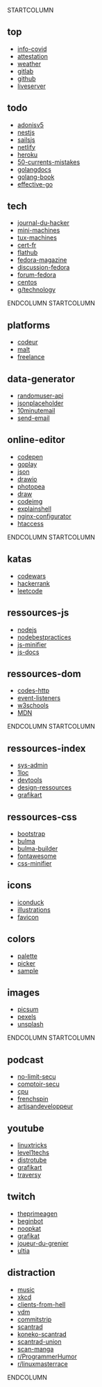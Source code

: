 
STARTCOLUMN

## top

- [info-covid](https://www.gouvernement.fr/info-coronavirus)
- [attestation](https://media.interieur.gouv.fr/deplacement-covid-19/)
- [weather](https://www.meteorama.fr/86000.html?v=heure-par-heure)
- [gitlab](https://gitlab.com/users/franckf/projects)
- [github](https://github.com/franckf-git)
- [liveserver](http://127.0.0.1:5500/)

## todo

* [adonisv5](https://preview.adonisjs.com/guides/http/form-submissions)
* [nestjs](https://docs.nestjs.com/)
* [sailsjs](https://sailsjs.com/get-started)
* [netlify](https://www.netlify.com/)
* [heroku](https://www.heroku.com/)
* [50-currents-mistakes](http://devs.cloudimmunity.com/gotchas-and-common-mistakes-in-go-golang/index.html#string_byte_slice_conv)
* [golangdocs](https://golangdocs.com/maps-in-golang)
* [golang-book](http://www.golang-book.com/books/intro/9)
* [effective-go](https://golang.org/doc/effective_go#interfaces_and_types)

## tech

* [journal-du-hacker](https://www.journalduhacker.net/recent)
* [mini-machines](https://www.minimachines.net)
* [tux-machines](http://www.tuxmachines.org)
* [cert-fr](https://www.cert.ssi.gouv.fr)
* [flathub](https://flathub.org/apps/collection/recently-updated)
* [fedora-magazine](https://fedoramagazine.org)
* [discussion-fedora](https://discussion.fedoraproject.org/)
* [forum-fedora](https://forums.fedoraforum.org/forum.php)
* [centos](https://blog.centos.org)
* [g/technology](https://boards.4channel.org/g/catalog)

ENDCOLUMN
STARTCOLUMN

## platforms

* [codeur](https://www.codeur.com/)
* [malt](https://www.malt.fr/)
* [freelance](https://www.freelance-info.fr/missions.php)

## data-generator

* [randomuser-api](https://www.randomuser.me/documentation#howto)
* [jsonplaceholder](https://jsonplaceholder.typicode.com/)
* [10minutemail](https://10minutemail.com)
* [send-email](https://send-email.org/)

## online-editor

* [codepen](https://codepen.io/pen/)
* [goplay](https://play.golang.org/)
* [json](https://jsoneditoronline.org/)
* [drawio](https://www.draw.io/)
* [photopea](https://www.photopea.com/)
* [draw](https://excalidraw.com/)
* [codeimg](https://codeimg.io/)
* [explainshell](https://explainshell.com/)
* [nginx-configurator](https://www.digitalocean.com/community/tools/nginx)
* [htaccess](https://htaccess.madewithlove.be/)

ENDCOLUMN
STARTCOLUMN

## katas

* [codewars](https://www.codewars.com)
* [hackerrank](https://www.hackerrank.com/)
* [leetcode](https://leetcode.com/)

## ressources-js

* [nodejs](https://nodejs.org/fr/docs/)
* [nodebestpractices](https://github.com/goldbergyoni/nodebestpractices/blob/master/README.md)
* [js-minifier](https://javascript-minifier.com/)
* [js-docs](https://jsdoc.app/index.html#block-tags)

## ressources-dom

* [codes-http](https://fr.wikipedia.org/wiki/Liste_des_codes_HTTP)
* [event-listeners](https://www.w3schools.com/jsref/dom_obj_event.asp)
* [w3schools](https://www.w3schools.com/)
* [MDN](https://developer.mozilla.org/fr/docs/Web)

ENDCOLUMN
STARTCOLUMN

## ressources-index

* [sys-admin](https://github.com/n1trux/awesome-sysadmin/blob/master/README.md)
* [1loc](https://1loc.dev/)
* [devtools](https://devtools.best/)
* [design-ressources](https://github.com/bradtraversy/design-resources-for-developers/blob/master/readme.md)
* [grafikart](https://github.com/Grafikart/Grafikart.fr)

## ressources-css

* [bootstrap](https://www.w3schools.com/bootstrap4/default.asp)
* [bulma](https://bulma.io/documentation/)
* [bulma-builder](https://bulma.dev/)
* [fontawesome](https://fontawesome.com/icons?d=gallery)
* [css-minifier](https://cssminifier.com/)

## icons

* [iconduck](https://iconduck.com/)
* [illustrations](https://undraw.co/)
* [favicon](https://realfavicongenerator.net/)

## colors

* [palette](https://coolors.co/browser/best/1)
* [picker](https://material.io/design/color/#tools-for-picking-colors)
* [sample](https://material.io/resources/color/#!/?view.left=0&view.right=1)

## images

* [picsum](https://picsum.photos/)
* [pexels](https://www.pexels.com/)
* [unsplash](https://unsplash.com/)

ENDCOLUMN
STARTCOLUMN

## podcast

* [no-limit-secu](https://www.nolimitsecu.fr)
* [comptoir-secu](https://www.comptoirsecu.fr)
* [cpu](https://cpu.dascritch.net/)
* [frenchspin](https://frenchspin.fr)
* [artisandeveloppeur](https://artisandeveloppeur.fr/blog/)

## youtube

* [linuxtricks](https://www.youtube.com/channel/UCDKPGD9T00eS_l--D_DRTUQ/videos)
* [level1techs](https://www.youtube.com/channel/UC4w1YQAJMWOz4qtxinq55LQ/videos)
* [distrotube](https://www.youtube.com/channel/UCVls1GmFKf6WlTraIb_IaJg/videos)
* [grafikart](https://www.youtube.com/channel/UCj_iGliGCkLcHSZ8eqVNPDQ/videos)
* [traversy](https://www.youtube.com/user/TechGuyWeb/videos)

## twitch

* [theprimeagen](https://www.twitch.tv/theprimeagen)
* [beginbot](https://www.twitch.tv/beginbot/videos)
* [noopkat](https://www.twitch.tv/noopkat/videos)
* [grafikat](https://www.twitch.tv/grafikart/videos)
* [joueur-du-grenier](https://www.twitch.tv/joueur_du_grenier/videos)
* [ultia](https://www.twitch.tv/ultia)

## distraction

* [music](https://icecast.radiofrance.fr/fiprock-midfi.mp3)
* [xkcd](https://www.xkcd.com)
* [clients-from-hell](https://clientsfromhell.net)
* [vdm](https://www.viedemerde.fr)
* [commitstrip](https://www.commitstrip.com/fr/?)
* [scantrad](https://scantrad.fr)
* [koneko-scantrad](https://lel.koneko-scantrad.fr)
* [scantrad-union](https://www.scantrad-union.com/)
* [scan-manga](https://www.scan-manga.com)
* [r/ProgrammerHumor](https://www.reddit.com/r/ProgrammerHumor)
* [r/linuxmasterrace](https://www.reddit.com/r/linuxmasterrace)

ENDCOLUMN

